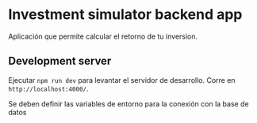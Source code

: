 # Investment simulator backend app

Aplicación que permite calcular el retorno de tu inversion.


## Development server

Ejecutar `npm run dev` para levantar el servidor de desarrollo. Corre en `http://localhost:4000/`.

Se deben definir las variables de entorno para la conexión con la base de datos